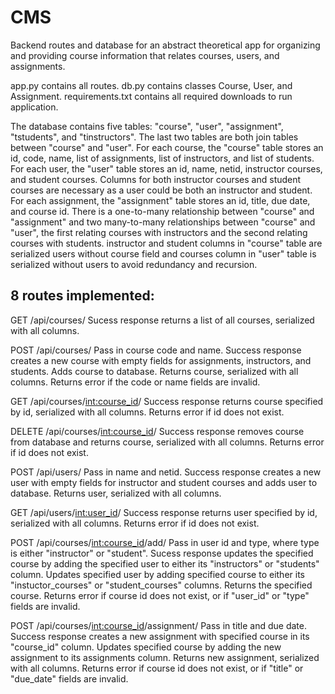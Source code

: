 # CMS
Backend routes and database for an abstract theoretical app for organizing and providing course information that relates courses, users, and assignments.

app.py contains all routes. db.py contains classes Course, User, and Assignment. requirements.txt contains all required downloads to run application.

The database contains five tables: "course", "user", "assignment", "tstudents", and "tinstructors". The last two tables are both join tables between "course" and "user". For each course, the "course" table stores an id, code, name, list of assignments, list of instructors, and list of students. For each user, the "user" table stores an id, name, netid, instructor courses, and student courses. Columns for both instructor courses and student courses are necessary as a user could be both an instructor and student. For each assignment, the "assignment" table stores an id, title, due date, and course id. There is a one-to-many relationship between "course" and "assignment" and two many-to-many relationships between "course" and "user", the first relating courses with instructors and the second relating courses with students. instructor and student columns in "course" table are serialized users without course field and courses column in "user" table is serialized without users to avoid redundancy and recursion.

## 8 routes implemented:

GET /api/courses/
Sucess response returns a list of all courses, serialized with all columns.

POST /api/courses/
Pass in course code and name. Success response creates a new course with empty fields for assignments, instructors, and students. Adds course to database. Returns course, serialized with all columns.
Returns error if the code or name fields are invalid.

GET /api/courses/<int:course_id>/
Success response returns course specified by id, serialized with all columns.
Returns error if id does not exist.

DELETE /api/courses/<int:course_id>/
Success response removes course from database and returns course, serialized with all columns.
Returns error if id does not exist.

POST /api/users/
Pass in name and netid. Success response creates a new user with empty fields for instructor and student courses and adds user to database. Returns user, serialized with all columns.

GET /api/users/<int:user_id>/
Success response returns user specified by id, serialized with all columns.
Returns error if id does not exist.

POST /api/courses/<int:course_id>/add/
Pass in user id and type, where type is either "instructor" or "student". Sucess response updates the specified course by adding the specified user to either its "instructors" or "students" column. Updates specified user by adding specified course to either its "instuctor_courses" or "student_courses" columns. Returns the specified course. 
Returns error if course id does not exist, or if "user_id" or "type" fields are invalid. 

POST /api/courses/<int:course_id>/assignment/
Pass in title and due date. Success response creates a new assignment with specified course in its "course_id" column. Updates specified course by adding the new assignment to its assignments column. Returns new assignment, serialized with all columns. 
Returns error if course id does not exist, or if "title" or "due_date" fields are invalid.

